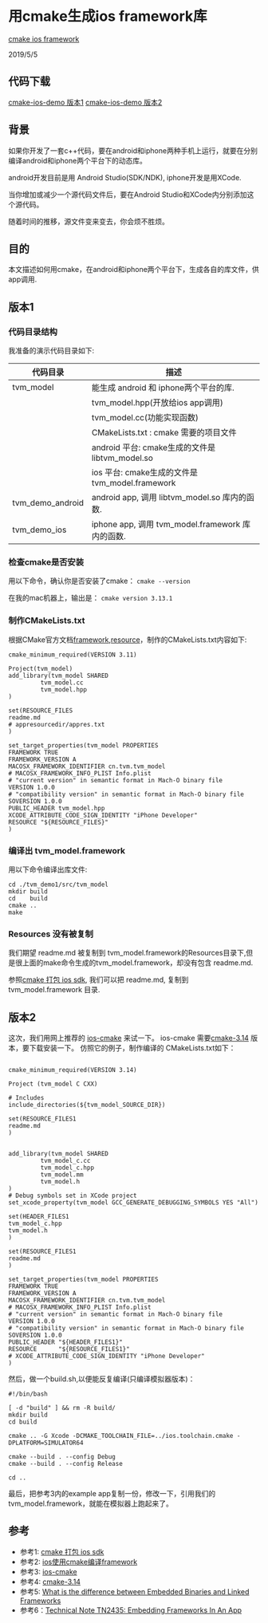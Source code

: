 # 用cmake生成ios framework库
[cmake ios framework](https://github.com/zhaowd2001/tvm_phone/blob/master/tvm-cmake-ios.md)

2019/5/5

## 代码下载 

   [cmake-ios-demo 版本1](https://zwd.3wfocus.com/svn/files/trunk/tp/tvm/apps/tvm_demo1)
   [cmake-ios-demo 版本2](https://zwd.3wfocus.com/svn/files/trunk/tp/tvm/apps/tvm_demo2)
   
## 背景
   如果你开发了一套c++代码，要在android和iphone两种手机上运行，就要在分别编译android和iphone两个平台下的动态库。
   
   android开发目前是用 Android Studio(SDK/NDK), iphone开发是用XCode.
   
   当你增加或减少一个源代码文件后，要在Android Studio和XCode内分别添加这个源代码。
   
   随着时间的推移，源文件变来变去，你会烦不胜烦。
   
## 目的
   本文描述如何用cmake，在android和iphone两个平台下，生成各自的库文件，供app调用.

## 版本1
### 代码目录结构

   我准备的演示代码目录如下:
   
   |代码目录|描述|
   |--|--|
   |tvm_model| 能生成 android 和 iphone两个平台的库.
   |         | tvm_model.hpp(开放给ios app调用) 
   |         | tvm_model.cc(功能实现函数)
   |         | CMakeLists.txt : cmake 需要的项目文件
   |         | android 平台: cmake生成的文件是libtvm_model.so 
   |         | ios 平台: cmake生成的文件是 tvm_model.framework
   |tvm_demo_android|android app,  调用 libtvm_model.so 库内的函数.
   |tvm_demo_ios    | iphone app, 调用 tvm_model.framework 库内的函数.
   
### 检查cmake是否安装
   用以下命令，确认你是否安装了cmake：
   `cmake --version`
   
   在我的mac机器上，输出是：
   `cmake version 3.13.1`
   
### 制作CMakeLists.txt
   根据CMake官方文档[framework](https://cmake.org/cmake/help/v3.13/prop_tgt/FRAMEWORK.html
),[resource](https://cmake.org/cmake/help/v3.13/prop_tgt/RESOURCE.html)，制作的CMakeLists.txt内容如下:
   
   ```
cmake_minimum_required(VERSION 3.11)

Project(tvm_model)
add_library(tvm_model SHARED
            tvm_model.cc
            tvm_model.hpp
)

set(RESOURCE_FILES
  readme.md
  # appresourcedir/appres.txt
)

set_target_properties(tvm_model PROPERTIES
  FRAMEWORK TRUE
  FRAMEWORK_VERSION A
  MACOSX_FRAMEWORK_IDENTIFIER cn.tvm.tvm_model
  # MACOSX_FRAMEWORK_INFO_PLIST Info.plist
  # "current version" in semantic format in Mach-O binary file
  VERSION 1.0.0
  # "compatibility version" in semantic format in Mach-O binary file
  SOVERSION 1.0.0
  PUBLIC_HEADER tvm_model.hpp
  XCODE_ATTRIBUTE_CODE_SIGN_IDENTITY "iPhone Developer"
  RESOURCE "${RESOURCE_FILES}"
)
   ```

### 编译出 tvm_model.framework

   用以下命令编译出库文件:
   
   ```
   cd ./tvm_demo1/src/tvm_model
   mkdir build
   cd    build
   cmake ..
   make
   ```
   
### Resources 没有被复制
   我们期望 readme.md 被复制到 tvm_model.framework的Resources目录下,但是很上面的make命令生成的tvm_model.framework，却没有包含 readme.md.
   
   参照[cmake 打包 ios sdk](https://github.com/Tencent/ncnn/wiki/cmake-%E6%89%93%E5%8C%85-ios-sdk?from=singlemessage), 我们可以把 readme.md, 复制到 tvm_model.framework 目录.

## 版本2
   这次，我们用网上推荐的 [ios-cmake](https://github.com/leetal/ios-cmake) 来试一下。
   ios-cmake 需要[cmake-3.14](https://cmake.org/download/) 版本，要下载安装一下。
   仿照它的例子，制作编译的 CMakeLists.txt如下：
   ```

cmake_minimum_required(VERSION 3.14)

Project (tvm_model C CXX)

# Includes
include_directories(${tvm_model_SOURCE_DIR})

set(RESOURCE_FILES1
  readme.md
)


add_library(tvm_model SHARED
            tvm_model_c.cc
            tvm_model_c.hpp
            tvm_model.mm
            tvm_model.h
)
# Debug symbols set in XCode project
set_xcode_property(tvm_model GCC_GENERATE_DEBUGGING_SYMBOLS YES "All")

set(HEADER_FILES1
  tvm_model_c.hpp
  tvm_model.h
)

set(RESOURCE_FILES1
  readme.md
)

set_target_properties(tvm_model PROPERTIES
  FRAMEWORK TRUE
  FRAMEWORK_VERSION A
  MACOSX_FRAMEWORK_IDENTIFIER cn.tvm.tvm_model
  # MACOSX_FRAMEWORK_INFO_PLIST Info.plist
  # "current version" in semantic format in Mach-O binary file
  VERSION 1.0.0
  # "compatibility version" in semantic format in Mach-O binary file
  SOVERSION 1.0.0
  PUBLIC_HEADER "${HEADER_FILES1}"
  RESOURCE      "${RESOURCE_FILES1}"
  # XCODE_ATTRIBUTE_CODE_SIGN_IDENTITY "iPhone Developer"
)
   ```
   然后，做一个build.sh,以便能反复编译(只编译模拟器版本)：
   ```
#!/bin/bash

[ -d "build" ] && rm -R build/
mkdir build
cd build

cmake .. -G Xcode -DCMAKE_TOOLCHAIN_FILE=../ios.toolchain.cmake -DPLATFORM=SIMULATOR64

cmake --build . --config Debug
cmake --build . --config Release

cd ..
   ```
   
   最后，把参考3内的example app复制一份，修改一下，引用我们的tvm_model.framework，就能在模拟器上跑起来了。
   
## 参考
  - 参考1: [cmake 打包 ios sdk](https://github.com/Tencent/ncnn/wiki/cmake-%E6%89%93%E5%8C%85-ios-sdk?from=singlemessage)
  - 参考2: [ios使用cmake编译framework](https://blog.csdn.net/zhuyunier/article/details/83025615)
  - 参考3: [ios-cmake](https://github.com/leetal/ios-cmake) 
  - 参考4: [cmake-3.14](https://cmake.org/download/) 
  - 参考5: [What is the difference between Embedded Binaries and Linked Frameworks](https://stackoverflow.com/questions/32375687/what-is-the-difference-between-embedded-binaries-and-linked-frameworks)
  - 参考6：[Technical Note TN2435: Embedding Frameworks In An App](https://developer.apple.com/library/archive/technotes/tn2435/_index.html)
